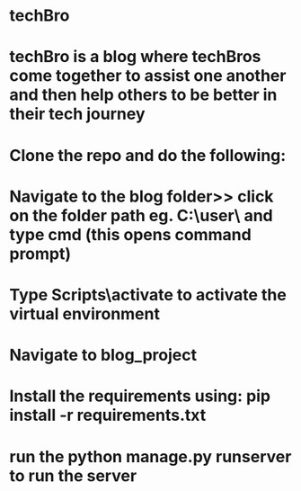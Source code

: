 # techBro
# techBro is a blog where techBros come together to assist one another and then help others to be better in their tech journey
# Clone the repo and do the following:
# Navigate to the blog folder>> click on the folder path eg. C:\user\ and type cmd (this opens command prompt)
# Type Scripts\activate to activate the virtual environment
# Navigate to blog_project
# Install the requirements using: pip install -r requirements.txt
# run the python manage.py runserver to run the server
